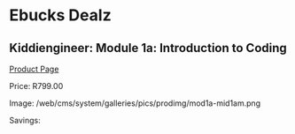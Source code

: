 
# Ebucks Dealz
## Kiddiengineer: Module 1a: Introduction to Coding
[Product Page](https://www.ebucks.com/web/shop/productSelected.do?prodId=1201973127&catId=1190841123)

Price: R799.00

Image: /web/cms/system/galleries/pics/prodimg/mod1a-mid1am.png

Savings: 


	